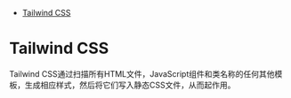 <!-- @import "[TOC]" {cmd="toc" depthFrom=1 depthTo=6 orderedList=false} -->

<!-- code_chunk_output -->

- [Tailwind CSS](#tailwind-css)

<!-- /code_chunk_output -->


# Tailwind CSS

Tailwind CSS通过扫描所有HTML文件，JavaScript组件和类名称的任何其他模板，生成相应样式，然后将它们写入静态CSS文件，从而起作用。